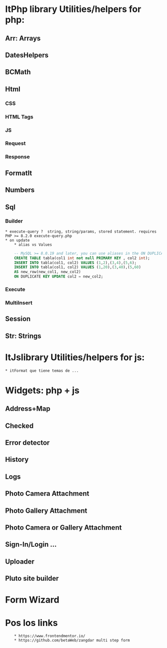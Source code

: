 # ItPhp library Utilities/helpers for php:

## Arr: Arrays
## DatesHelpers
## BCMath
## Html
### CSS
### HTML Tags
### JS
### Request
### Response
## FormatIt
## Numbers
## Sql

### Builder
    * execute-query ?  string, string/params, stored statement. requires PHP >= 8.2.0 execute-query.php
    * on update
        * alias vs Values
```SQL
	-- MySQL >= 8.0.19 and later, you can use aliases in the ON DUPLICATE KEY UPDATE
	CREATE TABLE tabla(col1 int not null PRIMARY KEY , col2 int);
	INSERT INTO tabla(col1, col2) VALUES (1,2),(3,4),(5,6);
	INSERT INTO tabla(col1, col2) VALUES (1,20),(3,40),(5,60)
	AS new_row(new_col1, new_col2)
	ON DUPLICATE KEY UPDATE col2 = new_col2;
```

### Execute

### MultiInsert
## Session
## Str: Strings

# ItJslibrary Utilities/helpers for js:
	* itFormat que tiene temas de ...

# Widgets: php + js
## Address+Map
## Checked
## Error detector
## History
## Logs
## Photo Camera Attachment
## Photo Gallery Attachment
## Photo Camera or Gallery Attachment
## Sign-In/Login ...
## Uploader
## Pluto site builder

# Form Wizard

# Pos los links
		* https://www.frontendmentor.io/
		* https://github.com/betaWeb/zangdar multi step form
